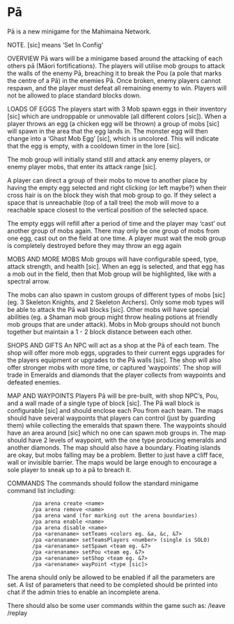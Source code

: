 # Pā
Pā is a new minigame for the Mahimaina Network.

NOTE. [sic] means ‘Set In Config’

OVERVIEW
Pā wars will be a minigame based around the attacking of each others pā (Māori fortifications). The players will utilise mob groups to attack the walls of the enemy Pā, breaching it to break the Pou (a pole that marks the centre of a Pā) in the enemies Pā. Once broken, enemy players cannot respawn, and the player must defeat all remaining enemy to win. Players will not be allowed to place standard blocks down. 

LOADS OF EGGS
The players start with 3 Mob spawn eggs in their inventory [sic] which are undroppable or unmovable (all different colors [sic]). When a player throws an egg (a chicken egg will be thrown) a group of mobs [sic] will spawn in the area that the egg lands in. The monster egg will then change into a ‘Ghast Mob Egg’ [sic], which is uncolored. This will indicate that the egg is empty, with a cooldown timer in the lore [sic].

The mob group will initially stand still and attack any enemy players, or enemy player mobs, that enter its attack range [sic]. 

A player can direct a group of their mobs to move to another place by having the empty egg selected and right clicking (or left maybe?) when their cross hair is on the block they wish that mob group to go. If they select a space that is unreachable (top of a tall tree) the mob will move to a reachable space closest to the vertical position of the selected space. 

The empty eggs will refill after a period of time and the player may ‘cast’ out another group of mobs again. There may only be one group of mobs from one egg, cast out on the field at one time. A player must wait the mob group is completely destroyed before they may throw an egg again 

MOBS AND MORE MOBS
Mob groups will have configurable speed, type, attack strength, and health [sic]. When an egg is selected, and that egg has a mob out in the field, then that Mob group will be highlighted, like with a spectral arrow.

The mobs can also spawn in custom groups of different types of mobs [sic] (eg. 3 Skeleton Knights, and 2 Skeleton Archers). 
Only some mob types will be able to attack the Pā wall blocks [sic]. Other mobs will have special abilities (eg. a Shaman mob group might throw healing potions at friendly mob groups that are under attack). Mobs in Mob groups should not bunch together but maintain a 1 - 2 block distance between each other.

SHOPS AND GIFTS
An NPC will act as a shop at the Pā of each team. The shop will offer more mob eggs, upgrades to their current eggs upgrades for the players equipment or upgrades to the Pā walls [sic]. The shop will also offer stronger mobs with more time, or captured ‘waypoints’. The shop will trade in Emeralds and diamonds that the player collects from waypoints and defeated enemies.

MAP AND WAYPOINTS
Players Pā will be pre-built, with shop NPC’s, Pou, and a wall made of a single type of block [sic]. The Pā wall block is configurable [sic] and should enclose each Pou from each team. The maps should have several waypoints that players can control (just by guarding them) while collecting the emeralds that spawn there. The waypoints should have an area around [sic] which no one can spawn mob groups in. The map should have 2 levels of waypoint, with the one type producing emeralds and another diamonds. The map should also have a boundary. Floating islands are okay, but mobs falling may be a problem. Better to just have a cliff face, wall or invisible barrier. The maps would be large enough to encourage a sole player to sneak up to a pā to breach it. 

COMMANDS
		The commands should follow the standard minigame command list including:
                
			/pa arena create <name>
			/pa arena remove <name>
			/pa arena wand (for marking out the arena boundaries)
			/pa arena enable <name>
			/pa arena disable <name>
			/pa <arenaname> setTeams <colors eg. &a, &c, &7>
			/pa <arenaname> setTeamsPlayers <number> (single is SOLO)
			/pa <arenaname> setSpawn <team eg. &7>
			/pa <arenaname> setPou <team eg. &7>
			/pa <arenaname> setShop <team eg. &7>
			/pa <arenaname> wayPoint <type [sic]>

The arena should only be allowed to be enabled if all the parameters are set. A list of parameters that need to be completed should be printed into chat if the admin tries to enable an incomplete arena.

There should also be some user commands within the game such as:
			/leave
			/replay	
